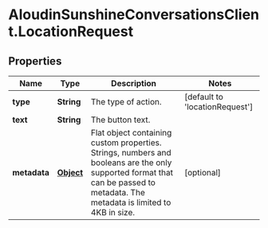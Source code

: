 # AloudinSunshineConversationsClient.LocationRequest

## Properties

Name | Type | Description | Notes
------------ | ------------- | ------------- | -------------
**type** | **String** | The type of action. | [default to &#39;locationRequest&#39;]
**text** | **String** | The button text. | 
**metadata** | [**Object**](.md) | Flat object containing custom properties. Strings, numbers and booleans  are the only supported format that can be passed to metadata. The metadata is limited to 4KB in size.  | [optional] 


